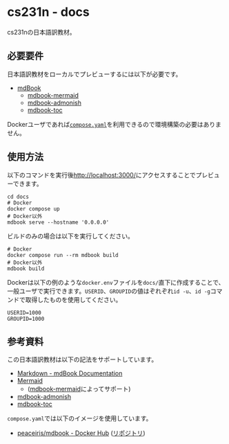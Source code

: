 # cs231n - docs

cs231nの日本語訳教材。

## 必要要件

日本語訳教材をローカルでプレビューするには以下が必要です。

- [mdBook](https://github.com/rust-lang/mdBook)
  - [mdbook-mermaid](https://github.com/badboy/mdbook-mermaid)
  - [mdbook-admonish](https://github.com/tommilligan/mdbook-admonish)
  - [mdbook-toc](https://github.com/badboy/mdbook-toc)

Dockerユーザであれば[`compose.yaml`](./compose.yaml)を利用できるので環境構築の必要はありません。

## 使用方法

以下のコマンドを実行後[http://localhost:3000/](http://localhost:3000/)にアクセスすることでプレビューできます。

```shell
cd docs
# Docker
docker compose up
# Docker以外
mdbook serve --hostname '0.0.0.0'
```

ビルドのみの場合は以下を実行してください。

```shell
# Docker
docker compose run --rm mdbook build
# Docker以外
mdbook build
```

Dockerは以下の例のような`docker.env`ファイルを`docs/`直下に作成することで、一般ユーザで実行できます。`USERID`、`GROUPID`の値はぞれぞれ`id -u`、`id -g`コマンドで取得したものを使用してください。

```shell
USERID=1000
GROUPID=1000
```

## 参考資料

この日本語訳教材は以下の記法をサポートしています。

- [Markdown - mdBook Documentation](https://rust-lang.github.io/mdBook/format/markdown.html)
- [Mermaid](https://mermaid.js.org/intro/)
  - ([mdbook-mermaid](https://github.com/badboy/mdbook-mermaid)によってサポート)
- [mdbook-admonish](https://tommilligan.github.io/mdbook-admonish/)
- [mdbook-toc](https://github.com/badboy/mdbook-toc)

`compose.yaml`では以下のイメージを使用しています。

- [peaceiris/mdbook - Docker Hub](https://hub.docker.com/r/peaceiris/mdbook) ([リポジトリ](https://github.com/peaceiris/docker-mdbook))
